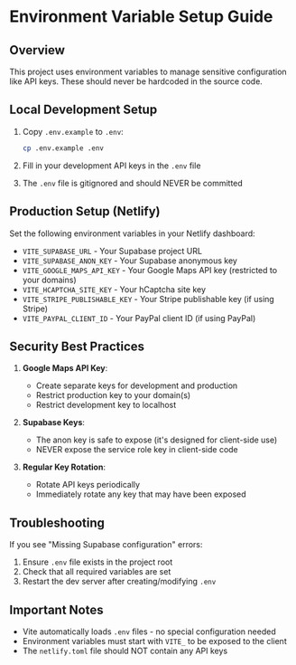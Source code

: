 # Environment Variable Setup Guide

## Overview
This project uses environment variables to manage sensitive configuration like API keys. These should never be hardcoded in the source code.

## Local Development Setup

1. Copy `.env.example` to `.env`:
   ```bash
   cp .env.example .env
   ```

2. Fill in your development API keys in the `.env` file
3. The `.env` file is gitignored and should NEVER be committed

## Production Setup (Netlify)

Set the following environment variables in your Netlify dashboard:
- `VITE_SUPABASE_URL` - Your Supabase project URL
- `VITE_SUPABASE_ANON_KEY` - Your Supabase anonymous key
- `VITE_GOOGLE_MAPS_API_KEY` - Your Google Maps API key (restricted to your domains)
- `VITE_HCAPTCHA_SITE_KEY` - Your hCaptcha site key
- `VITE_STRIPE_PUBLISHABLE_KEY` - Your Stripe publishable key (if using Stripe)
- `VITE_PAYPAL_CLIENT_ID` - Your PayPal client ID (if using PayPal)

## Security Best Practices

1. **Google Maps API Key**:
   - Create separate keys for development and production
   - Restrict production key to your domain(s)
   - Restrict development key to localhost

2. **Supabase Keys**:
   - The anon key is safe to expose (it's designed for client-side use)
   - NEVER expose the service role key in client-side code

3. **Regular Key Rotation**:
   - Rotate API keys periodically
   - Immediately rotate any key that may have been exposed

## Troubleshooting

If you see "Missing Supabase configuration" errors:
1. Ensure `.env` file exists in the project root
2. Check that all required variables are set
3. Restart the dev server after creating/modifying `.env`

## Important Notes

- Vite automatically loads `.env` files - no special configuration needed
- Environment variables must start with `VITE_` to be exposed to the client
- The `netlify.toml` file should NOT contain any API keys